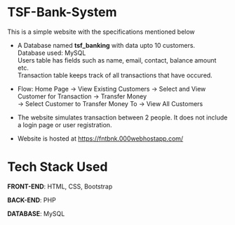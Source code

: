 # TSF-Bank-System

This is a simple website with the specifications mentioned below

 - A Database named **tsf_banking** with data upto 10 customers.  
   Database used: MySQL   
   Users table has fields such as name, email, contact, balance amount etc.   
   Transaction table keeps track of all transactions that have occured.

-  Flow: Home Page -> View Existing Customers -> Select and View Customer for Transaction -> Transfer Money  
   -> Select Customer to Transfer Money To -> View All Customers
   
-  The website simulates transaction between 2 people. 
   It does not include a login page or user registration.  
   
-  Website is hosted at https://fntbnk.000webhostapp.com/

# Tech Stack Used
**FRONT-END**: HTML, CSS, Bootstrap

**BACK-END**: PHP

**DATABASE**: MySQL
